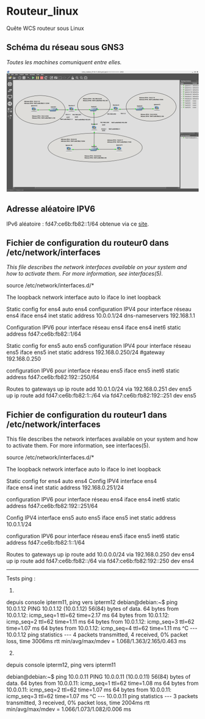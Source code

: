 # Routeur_linux
Quête WCS routeur sous Linux

## Schéma du réseau sous GNS3

*Toutes les machines comuniquent entre elles.*


![Schema_GNS3](https://github.com/Hebus79/Routeur_linux/blob/main/Images/GNS3-Validation_quete_routeur_IP_Linux-27-11-2024.png)



## Adresse aléatoire IPV6

IPv6 aléatoire : fd47:ce6b:fb82::1/64 obtenue via ce [site](https://www.unique-local-ipv6.com/#).


## Fichier de configuration du routeur0 dans /etc/network/interfaces


_This file describes the network interfaces available on your system
 and how to activate them. For more information, see interfaces(5)._

source /etc/network/interfaces.d/*

The loopback network interface
    auto lo
    iface lo inet loopback

Static config for ens4
	  auto ens4
   configuration IPV4 pour interface réseau ens4
iface ens4 inet static
 	address 10.0.0.1/24
  dns-nameservers 192.168.1.1

Configuration IPV6 pour interface réseau ens4
	iface ens4 inet6 static
	address fd47:ce6b:fb82::1/64

Static config for ens5
   auto ens5
configuration IPV4 pour interface réseau ens5
	iface ens5 inet static
	address 192.168.0.250/24
	#gateway 192.168.0.250

configuration IPV6 pour interface réseau ens5
	iface ens5 inet6 static
	address fd47:ce6b:fb82:192::250/64

Routes to gateways
  up ip route add 10.0.1.0/24 via 192.168.0.251 dev ens5
  up ip route add fd47:ce6b:fb82:1::/64 via fd47:ce6b:fb82:192::251 dev ens5


## Fichier de configuration du routeur1 dans /etc/network/interfaces


This file describes the network interfaces available on your system
and how to activate them. For more information, see interfaces(5).

source /etc/network/interfaces.d/*

The loopback network interface
  auto lo
  iface lo inet loopback

Static config for ens4
  auto ens4
Config IPV4 interface ens4	
  iface ens4 inet static
	address 192.168.0.251/24


configuration IPV6 pour interface réseau ens4
	 iface ens4 inet6 static
 	 address fd47:ce6b:fb82:192::251/64


Config IPV4 interface ens5
	auto ens5
	iface ens5 inet static
	address 10.0.1.1/24

configuration IPV6 pour interface réseau ens5
	 iface ens5 inet6 static
 	 address fd47:ce6b:fb82:1::1/64

Routes to gateways
	up ip route add 10.0.0.0/24 via 192.168.0.250 dev ens4
	up ip route add fd47:ce6b:fb82::/64 via fd47:ce6b:fb82:192::250 dev ens4
	
	
-----------------------------------------------------------------

Tests ping :

1)
depuis console ipterm11, ping vers ipterm12
debian@debian:~$ ping 10.0.1.12
PING 10.0.1.12 (10.0.1.12) 56(84) bytes of data.
64 bytes from 10.0.1.12: icmp_seq=1 ttl=62 time=2.17 ms
64 bytes from 10.0.1.12: icmp_seq=2 ttl=62 time=1.11 ms
64 bytes from 10.0.1.12: icmp_seq=3 ttl=62 time=1.07 ms
64 bytes from 10.0.1.12: icmp_seq=4 ttl=62 time=1.11 ms
^C
--- 10.0.1.12 ping statistics ---
4 packets transmitted, 4 received, 0% packet loss, time 3006ms
rtt min/avg/max/mdev = 1.068/1.363/2.165/0.463 ms



2)
depuis console ipterm12, ping vers ipterm11

debian@debian:~$ ping 10.0.0.11
PING 10.0.0.11 (10.0.0.11) 56(84) bytes of data.
64 bytes from 10.0.0.11: icmp_seq=1 ttl=62 time=1.08 ms
64 bytes from 10.0.0.11: icmp_seq=2 ttl=62 time=1.07 ms
64 bytes from 10.0.0.11: icmp_seq=3 ttl=62 time=1.07 ms
^C
--- 10.0.0.11 ping statistics ---
3 packets transmitted, 3 received, 0% packet loss, time 2004ms
rtt min/avg/max/mdev = 1.066/1.073/1.082/0.006 ms
